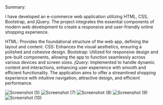 Summary:

I have developed an e-commerce web application utilizing HTML, CSS, Bootstrap, and jQuery. The project integrates the essential components of modern web development to create a responsive and user-friendly online shopping experience.

HTML: Provides the foundational structure of the web app, defining the layout and content.
CSS: Enhances the visual aesthetics, ensuring a polished and cohesive design.
Bootstrap: Utilized for responsive design and pre-built components, allowing the app to function seamlessly across various devices and screen sizes.
jQuery: Implemented to handle dynamic content and interactions, enhancing user experience with smooth and efficient functionality.
The application aims to offer a streamlined shopping experience with intuitive navigation, attractive design, and efficient performance.


![Screenshot (5)](https://github.com/user-attachments/assets/a58960d4-ac0f-442c-9479-760f5af6910e)
![Screenshot (7)](https://github.com/user-attachments/assets/691993ea-7888-4fa3-8fc7-1bb35e4e1e9f)
![Screenshot (8)](https://github.com/user-attachments/assets/40089e5f-c417-4479-b79f-1d3f39f30e6b)
![Screenshot (9)](https://github.com/user-attachments/assets/693cbb95-8b3c-4971-9ff2-27cccc76b9ae)
![Screenshot (10)](https://github.com/user-attachments/assets/fa1ea5d4-8e0d-4a73-806a-acdb067f9a8f)
